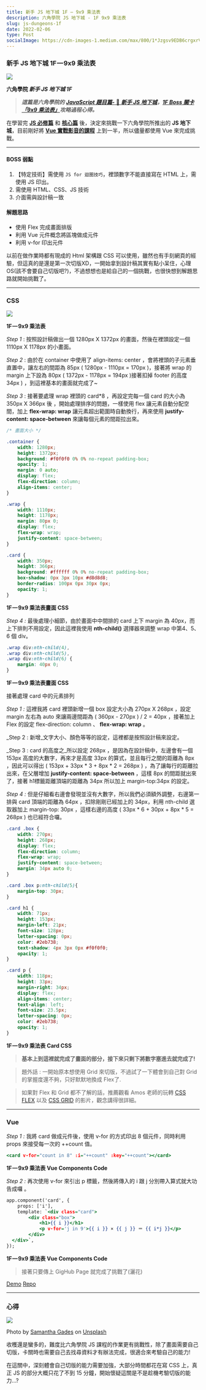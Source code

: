 ```yaml
---
title: 新手 JS 地下城 1F — 9x9 乘法表
description: 六角學院 JS 地下城 - 1F 9x9 乘法表
slug: js-dungeons-1f
date: 2022-02-06
type: Post
socialImage: https://cdn-images-1.medium.com/max/800/1*Jzgsv9EDB6crgxrVJCUY1g.png
---
```


### 新手 JS 地下城 1F — 9x9 乘法表

![](https://cdn-images-1.medium.com/max/800/1*Jzgsv9EDB6crgxrVJCUY1g.png)

**六角學院 _新手 JS 地下城 1F_**

> **_這篇是六角學院的_** [**_JavaScript 題目篇-_** 🐲 **_新手 JS 地下城_**](https://courses.hexschool.com/courses/enrolled/674121)**_，_**[**_1F Boss 關卡「9x9 乘法表」_**](https://courses.hexschool.com/courses/javascript-js/lectures/12019663)**_攻略過程心得。_**

在學習完 [**JS 必修篇**](https://courses.hexschool.com/courses/enrolled/1463822) 和 [**核心篇**](https://courses.hexschool.com/courses/enrolled/670037) 後，決定來挑戰一下六角學院所推出的 **JS 地下城**，目前剛好將 [**Vue 實戰影音的課程**](https://courses.hexschool.com/courses/enrolled/1326387) 上到一半，所以儘量都使用 Vue 來完成挑戰。

---

#### BOSS 弱點

1.  【特定技術】需使用 `JS for 迴圈技巧`，裡頭數字不能直接寫在 HTML 上，需使用 JS 印出。
2.  需使用 HTML、CSS、JS 技術
3.  介面需與設計稿一致

#### 解題思路

-   使用 Flex 完成畫面排版
-   利用 Vue 元件概念將區塊做成元件
-   利用 v-for 印出元件

以前在做作業時都有現成的 Html 架構跟 CSS 可以使用，雖然也有手刻網頁的經驗，但這真的是還是第一次切版XD，一開始拿到設計稿其實有點小呆住，心理OS(該不會要自己切版吧?)，不過想想也是給自己的一個挑戰，也很快想到解題思路就開始挑戰了。

---

### CSS

![](https://cdn-images-1.medium.com/max/800/1*CksRXYLjGxK3wZzECb1V2g.jpeg)

**1F — 9x9 乘法表**

_Step 1_ : 按照設計稿做出一個 1280px X 1372px 的畫面，然後在裡頭設定一個1110px X 1178px 的小畫面。

_Step 2_ : 由於在 container 中使用了 align-items: center ，會將裡頭的子元素垂直置中，讓左右的間距為 85px ( 1280px - 1110px = 170px )，接著將 wrap 的 margin 上下設為 80px ( 1372px - 1178px = 194px )接著扣掉 footer 的高度 34px ) ，到這裡基本的畫面就完成了~

_Step 3_ : 接著要處理 wrap 裡頭的 card*8 ，再設定完每一個 card 的大小為 350px X 366px 後 ，開始處理排序的問題，一樣使用 flex 讓元素自動分配空間，加上 **flex-wrap: wrap** 讓元素超出範圍時自動換行，再來使用 **justify-content: space-between** 來讓每個元素的間距拉出來。

```css:1F.css
/* 畫面大小 */

.container {
	width: 1280px;
	height: 1372px;
	background: #f0f0f0 0% 0% no-repeat padding-box;
	opacity: 1;
	margin: 0 auto;
	display: flex;
	flex-direction: column;
	align-items: center;
}

.wrap {
	width: 1110px;
	height: 1178px;
	margin: 80px 0;
	display: flex;
	flex-wrap: wrap;
	justify-content: space-between;
}

.card {
	width: 350px;
	height: 366px;
	background: #ffffff 0% 0% no-repeat padding-box;
	box-shadow: 0px 3px 10px #d8d8d8;
	border-radius: 100px 0px 30px 0px;
	opacity: 1;
}
```
**1F — 9x9 乘法表畫面 CSS**

_Step 4 :_ 最後處理小細節，由於畫面中中間排的 card 上下 margin 為 40px，而上下排則不用設定，因此這裡我使用 **nth-child()** 選擇器來調整 wrap 中第4、5、6 個 div。

```css:1F.css
.wrap div:nth-child(4),
.wrap div:nth-child(5),
.wrap div:nth-child(6) {
	margin: 40px 0;
}
```

**1F — 9x9 乘法表畫面 CSS**

接著處理 card 中的元素排列

_Step 1 :_ 這裡我將 card 裡頭新增一個 box 設定大小為 270px X 268px ，設定 margin 左右為 auto 來讓兩邊間距為 ( 360px - 270px ) / 2 = 40px ，接著加上 Flex 的設定 flex-direction: column 、 **flex-wrap: wrap** 。

_Step 2 : 新增_文字大小、顏色等等的設定，這裡都是按照設計稿來設定。

_Step 3 : card 的高度之_所以設定 268px ，是因為在設計稿中，左邊會有一個 153px 高度的大數字，再來才是高度 33px 的算式，並且每行之間的距離為 8px ，因此可以得出 ( 153px + 33px * 3 + 8px * 2 = 268px ) ，為了讓每行的距離拉出來，在父層增加 **justify-content: space-between** ，這樣 8px 的間距就出來了，接著 h1標籤距離頂端的距離為 34px 所以加上 margin-top:34px 的設定。

_Step 4 :_ 但是仔細看右邊會發現並沒有大數字，所以我們必須額外調整，右邊第一排與 card 頂端的距離為 64px ，扣除剛剛已經加上的 34px，利用 nth-child 選取器加上 margin-top: 30px ，這樣右邊的高度 ( 33px * 6 + 30px + 8px * 5 = 268px ) 也已經符合囉。

```css:1F.css
.card .box {
	width: 270px;
	height: 268px;
	display: flex;
	flex-direction: column;
	flex-wrap: wrap;
	justify-content: space-between;
	margin: 34px auto 0;
}

.card .box p:nth-child(5){
	margin-top: 30px;
}

.card h1 {
	width: 71px;
	height: 153px;
	margin-left: 21px;
	font-size: 128px;
	letter-spacing: 0px;
	color: #2eb738;
	text-shadow: 4px 3px 0px #f0f0f0;
	opacity: 1;
}

.card p {
	width: 118px;
	height: 33px;
	margin-right: 34px;
	display: flex;
	align-items: center;
	text-align: left;
	font-size: 23.5px;
	letter-spacing: 0px;
	color: #2eb738;
	opacity: 1;
}
```

**1F — 9x9 乘法表 Card CSS**

> **基本上到這裡就完成了畫面的部分，接下來只剩下將數字塞進去就完成了!**

> 題外話 : 一開始原本想使用 Grid 來切版，不過試了一下體會到自己對 Grid 的掌握度還不夠，只好默默地換成 Flex了.

> 如果對 Flex 和 Grid 都不了解的話，推薦觀看 Amos 老師的玩轉 [CSS FLEX](https://www.youtube.com/watch?v=_nCBQ6AIzDU) 以及 [CSS GRID](https://www.youtube.com/watch?v=fYcz3FUqv7M&t=3785s) 的影片，觀念講得很詳細。

---

### Vue

_Step 1 :_ 我將 card 做成元件後，使用 v-for 的方式印出 8 個元件，同時利用props 來接受每一次的 ++count 值。

```javascript:index.html
<card v-for="count in 8" :i="++count" :key="++count"></card>
```


**1F — 9x9 乘法表 Vue Components Code**

_Step 2 :_ 再次使用 v-for 來引出 p 標籤，然後將傳入的 i 跟 j 分別帶入算式就大功告成囉 。

```javascript:index.html
app.component('card', {
	props: ['i'],
	template: `<div class="card">
		<div class="box">
			<h1>{{ i }}</h1>
			<p v-for='j in 9'>{{ i }} × {{ j }} ＝ {{ i*j }}</p>
		</div>
  </div>`,
});
```

**1F — 9x9 乘法表 Vue Components Code**

> 接著只要傳上 GigHub Page 就完成了挑戰了(灑花)

[Demo](https://cofcat456.github.io/JS-Dungeons/1F/)
[Repo](https://github.com/CofCat456/JS-Dungeons/tree/gh-pages/1F)

---

### 心得

![](https://cdn-images-1.medium.com/max/800/1*vlAJjyAs0X6wjnkWYCjM2w.jpeg)

Photo by [Samantha Gades](https://unsplash.com/@srosinger3997?utm_source=medium&utm_medium=referral) on [Unsplash](https://unsplash.com/?utm_source=medium&utm_medium=referral)

收穫還是蠻多的，難度比六角學院 JS 課程的作業更有挑戰性，除了畫面需要自己切版，卡關時也需要自己去找尋資料才有辦法完成，很適合來考驗自己的能力!

在這關中，深刻體會自己切版的能力需要加強，大部分時間都花在寫 CSS 上，真正 JS 的部分大概只花了不到 15 分鐘，開始懷疑這關是不是趁機考驗切版的能力...?